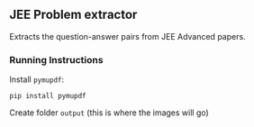 ## JEE Problem extractor

Extracts the question-answer pairs from JEE Advanced papers.

### Running Instructions

Install `pymupdf`:

```
pip install pymupdf
```

Create folder `output` (this is where the images will go)

